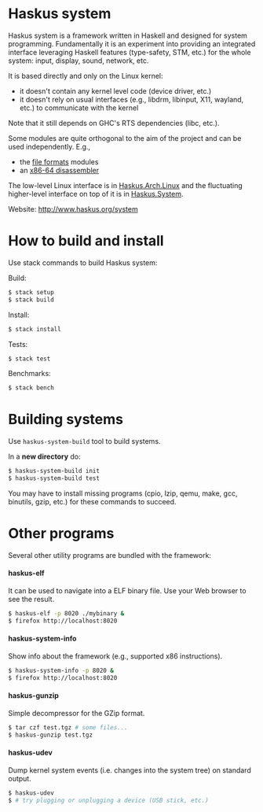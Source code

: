 # Haskus system

Haskus system is a framework written in Haskell and designed for system
programming. Fundamentally it is an experiment into providing an integrated
interface leveraging Haskell features (type-safety, STM, etc.) for the whole
system: input, display, sound, network, etc.

It is based directly and only on the Linux kernel:

* it doesn't contain any kernel level code (device driver, etc.)
* it doesn't rely on usual interfaces (e.g., libdrm, libinput, X11, wayland,
  etc.) to communicate with the kernel

Note that it still depends on GHC's RTS dependencies (libc, etc.).

Some modules are quite orthogonal to the aim of the project and can be used
independently. E.g.,

* the [file formats](src/lib/Haskus/Format) modules
* an [x86-64 disassembler](src/lib/Haskus/Arch/X86_64/Disassembler.hs)

The low-level Linux interface is in
[Haskus.Arch.Linux](src/lib/Haskus/Arch/Linux) and the fluctuating higher-level
interface on top of it is in [Haskus.System](src/lib/Haskus/System).

Website: http://www.haskus.org/system

# How to build and install

Use stack commands to build Haskus system:

Build:
```bash
$ stack setup
$ stack build
```

Install:
```bash
$ stack install
```

Tests:
```bash
$ stack test
```

Benchmarks:
```bash
$ stack bench
```

# Building systems

Use ``haskus-system-build`` tool to build systems.

In a **new directory** do:
```bash
$ haskus-system-build init
$ haskus-system-build test
```

You may have to install missing programs (cpio, lzip, qemu, make, gcc, binutils,
gzip, etc.) for these commands to succeed.

# Other programs

Several other utility programs are bundled with the framework:

#### haskus-elf

It can be used to navigate into a ELF binary file. Use your Web browser to see
the result.

```bash
$ haskus-elf -p 8020 ./mybinary &
$ firefox http://localhost:8020
```

#### haskus-system-info

Show info about the framework (e.g., supported x86 instructions).

```bash
$ haskus-system-info -p 8020 &
$ firefox http://localhost:8020
```

#### haskus-gunzip

Simple decompressor for the GZip format.

```bash
$ tar czf test.tgz # some files...
$ haskus-gunzip test.tgz
```

#### haskus-udev

Dump kernel system events (i.e. changes into the system tree) on standard output.

```bash
$ haskus-udev
$ # try plugging or unplugging a device (USB stick, etc.)
```
